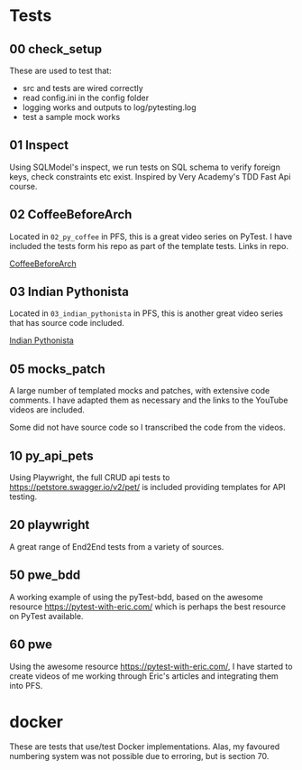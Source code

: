 # Tests
 
## 00 check_setup

These are used to test that:

- src and tests are wired correctly
- read config.ini in the config folder
- logging works and outputs to log/pytesting.log
- test a sample mock works

## 01 Inspect

Using SQLModel's inspect, we run tests on SQL schema to verify foreign keys, check constraints etc exist. Inspired by Very Academy's TDD Fast Api course.

## 02 CoffeeBeforeArch 

Located in `02_py_coffee` in PFS, this is a great video series on PyTest. I have included the tests form his repo as part of the template tests. Links in repo.

[CoffeeBeforeArch](https://www.youtube.com/playlist?list=PLxNPSjHT5qvuZ_JT1bknzrS8YqLiMjNpS)

## 03 Indian Pythonista

Located in `03_indian_pythonista` in PFS, this is another great video series that has source code included.

[Indian Pythonista](https://www.youtube.com/playlist?list=PLyb_C2HpOQSBWGekd7PfhHnb9GnqDgrxS)

## 05 mocks_patch

A large number of templated mocks and patches, with extensive code comments. I have adapted them as necessary and the links to the YouTube videos are included.

Some did not have source code so I transcribed the code from the videos.

## 10 py_api_pets

Using Playwright, the full CRUD api tests to https://petstore.swagger.io/v2/pet/ is included providing templates for API testing.

## 20 playwright

A great range of End2End tests from a variety of sources.

## 50 pwe_bdd

A working example of using the pyTest-bdd, based on the awesome resource https://pytest-with-eric.com/ which is perhaps the best resource on PyTest available.

## 60 pwe

Using the awesome resource https://pytest-with-eric.com/, I have started to create videos of me working through Eric's articles and integrating them into PFS.

# docker

These are tests that use/test Docker implementations. Alas, my favoured numbering system was not possible due to erroring, but is section 70.



<br>

